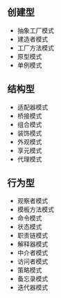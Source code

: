 ## 创建型

- 抽象工厂模式
- 建造者模式
- 工厂方法模式
- 原型模式
- 单例模式

## 结构型

- 适配器模式
- 桥接模式
- 组合模式
- 装饰模式
- 外观模式
- 享元模式
- 代理模式

## 行为型

- 观察者模式
- 模板方法模式
- 命令模式
- 状态模式
- 职责链模式
- 解释器模式
- 中介者模式
- 访问者模式
- 策略模式
- 备忘录模式
- 迭代器模式